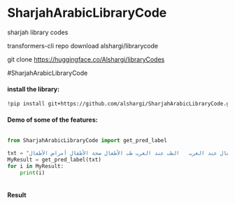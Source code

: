 # SharjahArabicLibraryCode
sharjah library codes



transformers-cli repo download alshargi/librarycode

git clone https://huggingface.co/Alshargi/libraryCodes


  #SharjahArabicLibraryCode


#### install the library:
```bash
!pip install git+https://github.com/alshargi/SharjahArabicLibraryCode.git

```
#### Demo of some of the features:
```python

from SharjahArabicLibraryCode import get_pred_label

txt = "تاريخ طب الأطفال عند العرب	الطب عند العرب طب الأطفال صحة الأطفال أمراض الأطفال"
MyResult = get_pred_label(txt)
for i in MyResult:
    print(i)
    

```

#### Result
```bash



```





